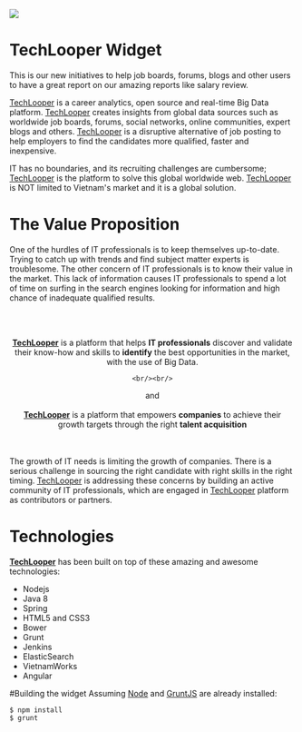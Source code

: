 <img src="https://dl.dropboxusercontent.com/u/3061417/techlooper/TechLooperLogo.png" align="center" ></img>

TechLooper Widget
==========

This is our new initiatives to help job boards, forums, blogs and other users to have a great report on our amazing reports like salary review.


<p>
<a href="http://www.TechLooper.com">TechLooper</a> is a career analytics, open source and real-time Big Data platform. <a href="http://www.TechLooper.com">TechLooper</a> creates insights from global data sources such as worldwide job boards, forums, social networks, online communities, expert blogs and others. <a href="http://www.TechLooper.com">TechLooper</a> is a disruptive alternative of job posting to help employers to find the candidates more qualified, faster and inexpensive.
</p>

<p>
IT has no boundaries, and its recruiting challenges are cumbersome; <a href="http://www.TechLooper.com">TechLooper</a> is the platform to solve this global worldwide web. <a href="http://www.TechLooper.com">TechLooper</a> is NOT limited to Vietnam's market and it is a global solution.
</p>

<h1>The Value Proposition</h1>

<p>
One of the hurdles of IT professionals is to keep themselves up-to-date. Trying to catch up with trends and find subject matter experts is troublesome. The other concern of IT professionals is to know their value in the market. This lack of information causes IT professionals to spend a lot of time on surfing in the search engines looking for information and high chance of inadequate qualified results.

<br/><br/>
<div align="center">
    <strong><a href="http://www.TechLooper.com">TechLooper</a></strong> is a platform that helps <strong>IT professionals</strong> discover and validate their know-how and skills to <strong>identify</strong> the best opportunities in the market, with the use of Big Data.

    <br/><br/>
and
    <br/><br/>
    <strong><a href="http://www.TechLooper.com">TechLooper</a></strong> is a platform that empowers <strong>companies</strong> to achieve their growth targets through the right <strong>talent acquisition</strong>
</div>

<br/><br/>
The growth of IT needs is limiting the growth of companies. There is a serious challenge in sourcing the right candidate with right skills in the right timing. <a href="http://www.TechLooper.com">TechLooper</a> is addressing these concerns by building an active community of IT professionals, which are engaged in <a href="http://www.TechLooper.com">TechLooper</a> platform as contributors or partners.

</p>

<h1>Technologies</h1>
<strong><a href="http://www.TechLooper.com">TechLooper</a></strong> has been built on top of these amazing and awesome technologies:

<ul>
   <li>Nodejs</li>
   <li>Java 8</li>
   <li>Spring</li>
   <li>HTML5 and CSS3</li>
   <li>Bower</li>
   <li>Grunt</li>
   <li>Jenkins</li>
   <li>ElasticSearch</li>
   <li>VietnamWorks</li>
   <li>Angular</li>
</ul>

#Building the widget
Assuming [Node](https://nodejs.org) and [GruntJS](gruntjs.com) are already installed:
```shell
$ npm install
$ grunt
```